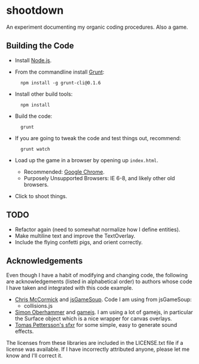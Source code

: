 shootdown
=========

An experiment documenting my organic coding procedures. Also a game.



Building the Code
-----------------
* Install [Node.js](http://nodejs.org/download/).
* From the commandline install [Grunt](http://gruntjs.com/getting-started):

        npm install -g grunt-cli@0.1.6

* Install other build tools:

        npm install
        
* Build the code:

        grunt

* If you are going to tweak the code and test things out, recommend:

        grunt watch

* Load up the game in a browser by opening up `index.html`.
    * Recommended: [Google Chrome](http://www.google.com/chrome).
    * Purposely Unsupported Browsers: IE 6-8, and likely other old browsers.
* Click to shoot things.



TODO
----
* Refactor again (need to somewhat normalize how I define entities).
* Make multiline text and improve the TextOverlay.
* Include the flying confetti pigs, and orient correctly.



Acknowledgements
----------------
Even though I have a habit of modifying and changing code, the following are acknowledgements (listed in alphabetical order) to authors whose code I have taken and integrated with this code example.

* [Chris McCormick](http://mccormickit.com/) and [jsGameSoup](http://jsgamesoup.net/). Code I am using from jsGameSoup:
    * collisions.js
* [Simon Oberhammer](https://github.com/oberhamsi) and [gamejs](https://github.com/oberhamsi/gamejs). I am using a lot of gamejs, in particular the Surface object which is a nice wrapper for canvas overlays.
* [Tomas Pettersson's sfxr](http://www.drpetter.se/project_sfxr.html) for some simple, easy to generate sound effects.

The licenses from these libraries are included in the LICENSE.txt file if a license was available. If I have incorrectly attributed anyone, please let me know and I'll correct it.
